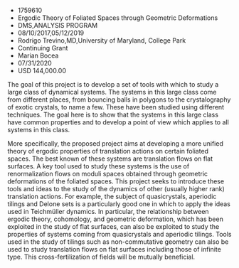 
* 1759610
* Ergodic Theory of Foliated Spaces through Geometric Deformations
* DMS,ANALYSIS PROGRAM
* 08/10/2017,05/12/2019
* Rodrigo Trevino,MD,University of Maryland, College Park
* Continuing Grant
* Marian Bocea
* 07/31/2020
* USD 144,000.00

The goal of this project is to develop a set of tools with which to study a
large class of dynamical systems. The systems in this large class come from
different places, from bouncing balls in polygons to the crystalography of
exotic crystals, to name a few. These have been studied using different
techniques. The goal here is to show that the systems in this large class have
common properties and to develop a point of view which applies to all systems in
this class.

More specifically, the proposed project aims at developing a more unified theory
of ergodic properties of translation actions on certain foliated spaces. The
best known of these systems are translation flows on flat surfaces. A key tool
used to study these systems is the use of renormalization flows on moduli spaces
obtained through geometric deformations of the foliated spaces. This project
seeks to introduce these tools and ideas to the study of the dynamics of other
(usually higher rank) translation actions. For example, the subject of
quasicrystals, aperiodic tilings and Delone sets is a particularly good one in
which to apply the ideas used in Teichmüller dynamics. In particular, the
relationship between ergodic theory, cohomology, and geometric deformation,
which has been exploited in the study of flat surfaces, can also be exploited to
study the properties of systems coming from quasicrystals and aperiodic tilings.
Tools used in the study of tilings such as non-commutative geometry can also be
used to study translation flows on flat surfaces including those of infinite
type. This cross-fertilization of fields will be mutually beneficial.
